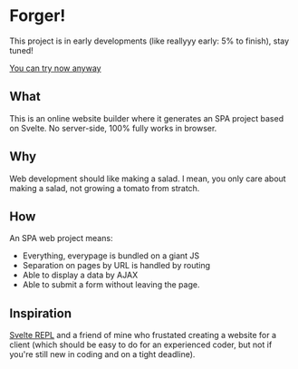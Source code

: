 # Forger!

This project is in early developments (like reallyyy early: 5% to finish), stay tuned!

[You can try now anyway](https://willnode.github.io/forger)

## What

This is an online website builder where it generates an SPA project based on Svelte. No server-side, 100% fully works in browser. 

## Why

Web development should like making a salad. I mean, you only care about making a salad, not growing a tomato from stratch. 

## How

An SPA web project means:
+ Everything, everypage is bundled on a giant JS
+ Separation on pages by URL is handled by routing
+ Able to display a data by AJAX
+ Able to submit a form without leaving the page.

## Inspiration

[Svelte REPL](https://svelte.dev/repl) and a friend of mine who frustated creating a website for a client (which should be easy to do for an experienced coder, but not if you're still new in coding and on a tight deadline).
